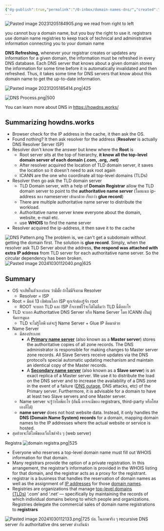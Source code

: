 ```yaml
---
{"dg-publish":true,"permalink":"/0-inbox/domain-names-dns/","created":"2023-12-05T18:48:49.716+07:00","updated":"2025-09-17T11:37:18.419+07:00"}
---
```


![Pasted image 20231205184905.png](/img/user/3%20Resources/Attachment/Pasted%20image%2020231205184905.png)
we read from right to left

you cannot buy a domain name, but you buy the right to use it.
registrars use domain name registries to keep track of technical and administrative information connecting you to your domain name

**DNS Refreshing,** whenever your registrar creates or updates any information for a given domain, the information must be refreshed in every DNS database. Each DNS server that knows about a given domain stores the information for some time before it is automatically invalidated and then refreshed. Thus, it takes some time for DNS servers that know about this domain name to get the up-to-date information.

![Pasted image 20231205185414.png|425](/img/user/3%20Resources/Attachment/Pasted%20image%2020231205185414.png)

![DNS Process.png|500](/img/user/3%20Resources/Attachment/DNS%20Process.png)

You can learn more about DNS in https://howdns.works/

## Summarizing howdns.works

- Browser check for the IP address in the cache, it then ask the OS.
- Found nothing? It then ask resolver for the address (**Resolver** is actually DNS Resolver Server ISP)
- Resolver don't know the answer but knew where the **Root** is 
	- Root server sits at the top of hierarchy, **it know all the top-level domain server of each domain (.com, .org, .net)**
	- After resolver acquired the location of TLD domain server, it saves the location so it doesn't need to ask root again
	- ICANN are the one who coordinate all top-level domains (TLDs)
- Resolver then go ask the TLD domain server
	- TLD Domain server, with a help of **Domain Registrar** allow the TLD domain server to point to the **authoritative name server** (โดยแนบ ip-address ของ nameserver เข้ามาด้วย เรียกว่า **glue record**)
	- There are multiple authoritative name server to distribute the workload.
	- Authoritative name server knew everyone about the domain, website, e-mail etc.
	- use **WHOIS** to find the name server
- Resolver acquired the ip-address, it then save it to the cache

![DNS Pattern.png](/img/user/3%20Resources/Attachment/DNS%20Pattern.png)
The problem is, we can't get a subdomain without getting the domain first.
The solution is **glue record**. Simply, when the resolver ask TLD Server about the address, **the respond was attached with extra IP address** from TLD server for each authoritative name server. So the circular dependency has been broken.
![Pasted image 20241030112040.png|625](/img/user/3%20Resources/Attachment/Pasted%20image%2020241030112040.png)




## Summary
- OS จะเสิชในตัวเองก่อน ว่ามีมั้ย ถ้าไม่มีจึงถาม Resolver
	- Resolver = ISP
- Root = มีแค่ 13 เซิฟบนโลก ISP ทุกเจ้าต้องรู้จัก root
	- ROOT จะบอก TLD และ ISP ก็จะเซฟไว้จะได้ไม่ลืมว่า TLD นี้คืออะไร
- TLD จะบอก Authoritative DNS Server หรือ Name Server โดย ICANN เป็นผู้จัดการดูแล
	- TLD จะไม่รู้ไอพี แต่จะรู้ Name Server + Glue IP ติดมาด้วย
- Name Server
	- มีสองประเภท
		- A [**Primary name server**](https://www.cloudns.net/blog/primary-dns-server/) (also known as a **Master server**) stores the authoritative copies of all zone records. The DNS administrator is responsible for making changes to Master server zone records. All Slave Servers receive updates via the DNS protocol’s special automatic updating mechanism and maintain an identical copy of the Master records.
		- A [**Secondary name server**](https://www.cloudns.net/blog/what-is-secondary-dns/) (also known as a **Slave server**) is an exact replica of a Master server. We use it to distribute the load on the DNS server and to increase the availability of a DNS zone in the event of a failure ([DNS outage](https://www.cloudns.net/blog/what-is-a-dns-outage-dns-downtime-and-how-to-avoid-it/), DNS attacks, etc) of the Primary server. Furthermore, it is advisable for a domain to have at least two Slave servers and one Master server.
	- Name server จะรู้ว่าไอพีอะไร (อันนี้ อาจจะมีของ registrars, third-party หรือโฮสเองก็ได้)
	- **name server** does not host website data. Instead, it only handles the **DNS (Domain Name System) records** for a domain, mapping domain names to the IP addresses where the actual website or service is hosted.
- สุดท้ายจะได้ไอพีของเว็บไซต์จริง ๆ (web server)


Registra
![domain registra.png|525](/img/user/3%20Resources/Attachment/domain%20registra.png)
- Everyone who reserves a top-level domain name must fill out WHOIS information for that domain.
- Many registrars provide the option of a private registration. In this arrangement, the registrar’s information is provided in the WHOIS listing for that domain, and the registrar acts as a proxy for the registrant.
- registrar is a business that handles the reservation of domain names as well as the assignment of [IP addresses](https://www.cloudflare.com/learning/dns/glossary/what-is-my-ip-address/) for those [domain names](https://www.cloudflare.com/learning/dns/glossary/what-is-a-domain-name/).
- Registries are organizations that manage [top-level domains (TLDs)](https://www.cloudflare.com/learning/dns/top-level-domain/) ‘.com’ and ‘.net’ — specifically by maintaining the records of which individual domains belong to which people and organizations. Registries delegate the commercial sales of domain name registrations to **registrars**



![Pasted image 20241030112133.png|725](/img/user/3%20Resources/Attachment/Pasted%20image%2020241030112133.png)
ปล. ในภาพจริง ๆ recursive DNS server กับ authoritative dns server ต่างกันน้า

